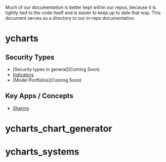 Much of our documentation is better kept within our repos, because it is tightly tied to the code itself and is easier to keep up to date that way. This document serves as a directory to our in-repo documentation.

# ycharts

## Security Types
- [Security types in general](Coming Soon)
- [Indicators](https://github.com/ycharts/ycharts/blob/develop/apps/indicators/docs/indicators.md)
- [Model Portfolios](Coming Soon) 

## Key Apps / Concepts
- [Sharing](https://github.com/ycharts/ycharts/blob/develop/apps/sharing/docs/sharing.md)

# ycharts_chart_generator

# ycharts_systems